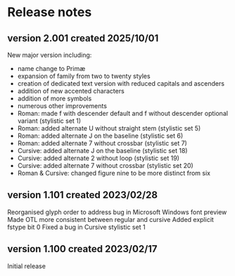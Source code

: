 # Release notes
## version 2.001 created 2025/10/01
New major version including:
* name change to Primæ
* expansion of family from two to twenty styles
* creation of dedicated text version with reduced capitals and ascenders
* addition of new accented characters
* addition of more symbols
* numerous other improvements
* Roman: made f with descender default and f without descender optional variant (stylistic set 1)
* Roman: added alternate U without straight stem (stylistic set 5)
* Roman: added alternate J on the baseline (stylistic set 6)
* Roman: added alternate 7 without crossbar (stylistic set 7)
* Cursive: added alternate J on the baseline (stylistic set 18)
* Cursive: added alternate 2 without loop (stylistic set 19)
* Cursive: added alternate 7 without crossbar (stylistic set 20)
* Roman & Cursive: changed figure nine to be more distinct from six

## version 1.101 created 2023/02/28

Reorganised glyph order to address bug in Microsoft Windows font preview
Made OTL more consistent between regular and cursive
Added explicit fstype bit 0
Fixed a bug in Cursive stylistic set 1

## version 1.100 created 2023/02/17

Initial release